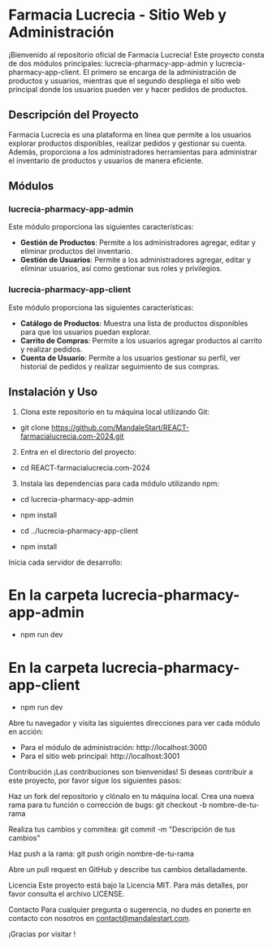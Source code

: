 # Farmacia Lucrecia - Sitio Web y Administración

¡Bienvenido al repositorio oficial de Farmacia Lucrecia! Este proyecto consta de dos módulos principales: lucrecia-pharmacy-app-admin y lucrecia-pharmacy-app-client. El primero se encarga de la administración de productos y usuarios, mientras que el segundo despliega el sitio web principal donde los usuarios pueden ver y hacer pedidos de productos.

## Descripción del Proyecto

Farmacia Lucrecia es una plataforma en línea que permite a los usuarios explorar productos disponibles, realizar pedidos y gestionar su cuenta. Además, proporciona a los administradores herramientas para administrar el inventario de productos y usuarios de manera eficiente.

## Módulos

### lucrecia-pharmacy-app-admin

Este módulo proporciona las siguientes características:

- **Gestión de Productos**: Permite a los administradores agregar, editar y eliminar productos del inventario.
- **Gestión de Usuarios**: Permite a los administradores agregar, editar y eliminar usuarios, así como gestionar sus roles y privilegios.

### lucrecia-pharmacy-app-client

Este módulo proporciona las siguientes características:

- **Catálogo de Productos**: Muestra una lista de productos disponibles para que los usuarios puedan explorar.
- **Carrito de Compras**: Permite a los usuarios agregar productos al carrito y realizar pedidos.
- **Cuenta de Usuario**: Permite a los usuarios gestionar su perfil, ver historial de pedidos y realizar seguimiento de sus compras.

## Instalación y Uso

1. Clona este repositorio en tu máquina local utilizando Git:

- git clone https://github.com/MandaleStart/REACT-farmacialucrecia.com-2024.git


2. Entra en el directorio del proyecto:

- cd REACT-farmacialucrecia.com-2024


3. Instala las dependencias para cada módulo utilizando npm:
- cd lucrecia-pharmacy-app-admin
- npm install

- cd ../lucrecia-pharmacy-app-client
- npm install

Inicia cada servidor de desarrollo:

# En la carpeta lucrecia-pharmacy-app-admin
- npm run dev

# En la carpeta lucrecia-pharmacy-app-client
- npm run dev

Abre tu navegador y visita las siguientes direcciones para ver cada módulo en acción:


- Para el módulo de administración: http://localhost:3000
- Para el sitio web principal: http://localhost:3001
  
Contribución
¡Las contribuciones son bienvenidas! Si deseas contribuir a este proyecto, por favor sigue los siguientes pasos:

Haz un fork del repositorio y clónalo en tu máquina local.
Crea una nueva rama para tu función o corrección de bugs: git checkout -b nombre-de-tu-rama

Realiza tus cambios y commitea: git commit -m "Descripción de tus cambios"

Haz push a la rama: git push origin nombre-de-tu-rama

Abre un pull request en GitHub y describe tus cambios detalladamente.


Licencia
Este proyecto está bajo la Licencia MIT. Para más detalles, por favor consulta el archivo LICENSE.

Contacto
Para cualquier pregunta o sugerencia, no dudes en ponerte en contacto con nosotros en contact@mandalestart.com.

¡Gracias por visitar !
